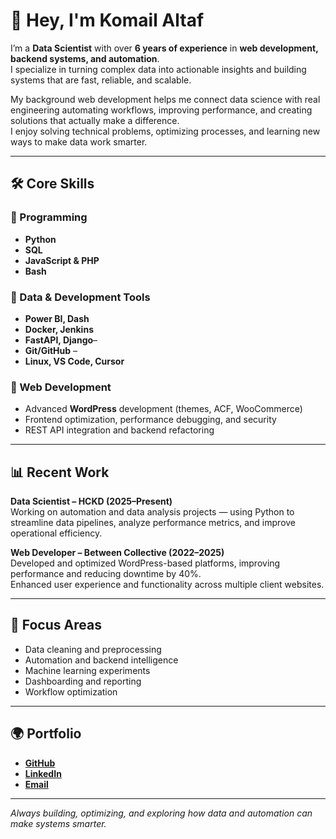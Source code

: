 # 👋 Hey, I'm Komail Altaf

I’m a **Data Scientist** with over **6 years of experience** in **web development, backend systems, and automation**.  
I specialize in turning complex data into actionable insights and building systems that are fast, reliable, and scalable.  

My background web development helps me connect data science with real engineering automating workflows, improving performance, and creating solutions that actually make a difference.  
I enjoy solving technical problems, optimizing processes, and learning new ways to make data work smarter.

---

## 🛠️ Core Skills

### 🔹 Programming
- **Python**    
- **SQL**    
- **JavaScript & PHP**    
- **Bash**   

### 🔹 Data & Development Tools
- **Power BI, Dash**    
- **Docker, Jenkins**    
- **FastAPI, Django**–   
- **Git/GitHub** –  
- **Linux, VS Code, Cursor**   

### 🔹 Web Development 
- Advanced **WordPress** development (themes, ACF, WooCommerce)  
- Frontend optimization, performance debugging, and security  
- REST API integration and backend refactoring  

---

## 📊 Recent Work

**Data Scientist – HCKD (2025–Present)**  
Working on automation and data analysis projects — using Python to streamline data pipelines, analyze performance metrics, and improve operational efficiency.  

**Web Developer – Between Collective (2022–2025)**  
Developed and optimized WordPress-based platforms, improving performance and reducing downtime by 40%.  
Enhanced user experience and functionality across multiple client websites.  
 

---

## 🎯 Focus Areas

- Data cleaning and preprocessing  
- Automation and backend intelligence  
- Machine learning experiments  
- Dashboarding and reporting  
- Workflow optimization  

---

## 🌍 Portfolio

- [**GitHub**](https://github.com/KomailAltaf)  
- [**LinkedIn**](https://www.linkedin.com/in/komail-altaf-6b99b419b)  
- [**Email**](mailto:komdas82@gmail.com)

---

_Always building, optimizing, and exploring how data and automation can make systems smarter._
